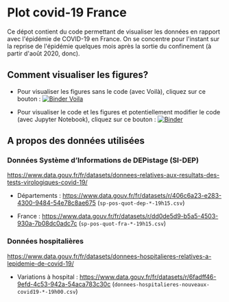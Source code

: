 # Plot covid-19 France

Ce dépot contient du code permettant de visualiser les données en rapport avec
l'épidémie de COVID-19 en France. On se concentre pour l'instant sur la reprise
de l'épidémie quelques mois après la sortie du confinement (à partir d'août
2020, donc).

## Comment visualiser les figures?

- Pour visualiser les figures sans le code (avec Voilà), cliquez sur ce bouton
: [![Binder
Voila](https://mybinder.org/badge_logo.svg)](https://mybinder.org/v2/gh/paugier/plot-covid19-fr/branch/default?urlpath=%2Fvoila%2Frender%2Fplot_covid19.ipynb)

- Pour visualiser le code et les figures et potentiellement modifier le code
(avec Jupyter Notebook), cliquez sur ce bouton :
[![Binder](https://mybinder.org/badge_logo.svg)](https://mybinder.org/v2/gh/paugier/plot-covid19-fr/branch/default?filepath=plot_covid19.ipynb)

## A propos des données utilisées

### Données Système d’Informations de DEPistage (SI-DEP)

https://www.data.gouv.fr/fr/datasets/donnees-relatives-aux-resultats-des-tests-virologiques-covid-19/

- Départements :
https://www.data.gouv.fr/fr/datasets/r/406c6a23-e283-4300-9484-54e78c8ae675
(`sp-pos-quot-dep-*-19h15.csv`)

- France :
https://www.data.gouv.fr/fr/datasets/r/dd0de5d9-b5a5-4503-930a-7b08dc0adc7c
(`sp-pos-quot-fra-*-19h15.csv`)

### Données hospitalières

https://www.data.gouv.fr/fr/datasets/donnees-hospitalieres-relatives-a-lepidemie-de-covid-19/

- Variations à hospital :
https://www.data.gouv.fr/fr/datasets/r/6fadff46-9efd-4c53-942a-54aca783c30c
(`donnees-hospitalieres-nouveaux-covid19-*-19h00.csv`)
